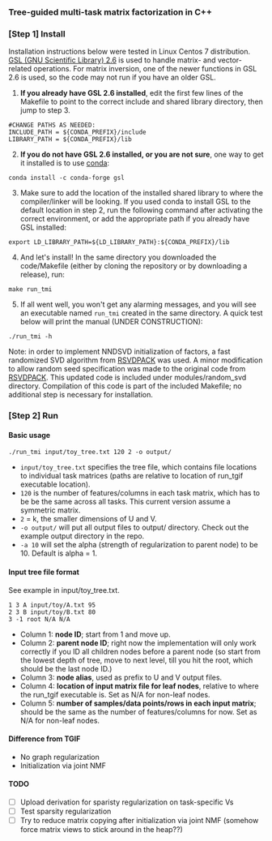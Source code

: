 ### Tree-guided multi-task matrix factorization in C++

### [Step 1] Install 

Installation instructions below were tested in Linux Centos 7 distribution. [GSL (GNU Scientific Library) 2.6](https://www.gnu.org/software/gsl/doc/html/index.html) is used to handle matrix- and vector-related operations. For matrix inversion, one of the newer functions in GSL 2.6 is used, so the code may not run if you have an older GSL.

1. __If you already have GSL 2.6 installed__, edit the first few lines of the Makefile to point to the correct include and shared library directory, then jump to step 3.
```
#CHANGE PATHS AS NEEDED:
INCLUDE_PATH = ${CONDA_PREFIX}/include
LIBRARY_PATH = ${CONDA_PREFIX}/lib
```
2. __If you do not have GSL 2.6 installed, or you are not sure__, one way to get it installed is to use [conda](https://anaconda.org/conda-forge/gsl/):
```
conda install -c conda-forge gsl
```
3. Make sure to add the location of the installed shared library to where the compiler/linker will be looking. If you used conda to install GSL to the default location in step 2, run the following command after activating the correct environment, or add the appropriate path if you already have GSL installed:
```
export LD_LIBRARY_PATH=${LD_LIBRARY_PATH}:${CONDA_PREFIX}/lib
```
4. And let's install! In the same directory you downloaded the code/Makefile (either by cloning the repository or by downloading a release), run:
```
make run_tmi
```
5. If all went well, you won't get any alarming messages, and you will see an executable named `run_tmi` created in the same directory. A quick test below will print the manual (UNDER CONSTRUCTION):
```
./run_tmi -h
```

Note: in order to implement NNDSVD initialization of factors, a fast randomized SVD algorithm from [RSVDPACK](https://github.com/sergeyvoronin/LowRankMatrixDecompositionCodes) was used. A minor modification to allow random seed specification was made to the original code from [RSVDPACK](https://github.com/sergeyvoronin/LowRankMatrixDecompositionCodes/tree/master/single_core_gsl_code). This updated code is included under modules/random_svd directory. Compilation of this code is part of the included Makefile; no additional step is necessary for installation.

### [Step 2] Run

#### Basic usage
```
./run_tmi input/toy_tree.txt 120 2 -o output/
```
- `input/toy_tree.txt` specifies the tree file, which contains file locations to individual task matrices (paths are relative to location of run_tgif executable location). 
- `120` is the number of features/columns in each task matrix, which has to be be the same across all tasks. This current version assume a symmetric matrix.
- `2` = k, the smaller dimensions of U and V. 
-	`-o output/` will put all output files to output/ directory. Check out the example output directory in the repo.
-	`-a 10` will set the alpha (strength of regularization to parent node) to be 10. Default is alpha = 1.

#### Input tree file format
See example in input/toy_tree.txt.
```
1 3 A input/toy/A.txt 95
2 3 B input/toy/B.txt 80
3 -1 root N/A N/A
```
- Column 1: **node ID**; start from 1 and move up.
- Column 2: **parent node ID**; right now the implementation will only work correctly if you ID all children nodes before a parent node (so start from the lowest depth of tree, move to next level, till you hit the root, which should be the last node ID.)
- Column 3: **node alias**, used as prefix to U and V output files.
- Column 4: **location of input matrix file for leaf nodes**, relative to where the run_tgif executable is. Set as N/A for non-leaf nodes.
- Column 5: **number of samples/data points/rows in each input matrix**; should be the same as the number of features/columns for now. Set as N/A for non-leaf nodes.

#### Difference from TGIF
- No graph regularization
- Initialization via joint NMF

#### TODO
- [ ] Upload derivation for sparisty regularization on task-specific Vs
- [ ] Test sparsity regularization
- [ ] Try to reduce matrix copying after initialization via joint NMF (somehow force matrix views to stick around in the heap??)
